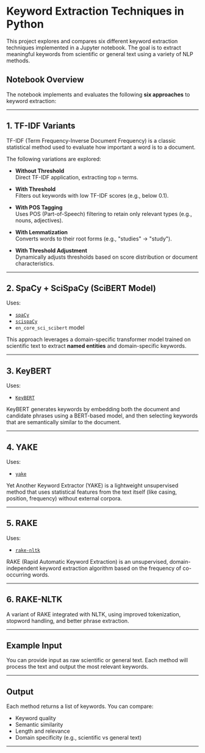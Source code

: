 # Keyword Extraction Techniques in Python

This project explores and compares six different keyword extraction techniques implemented in a Jupyter notebook. The goal is to extract meaningful keywords from scientific or general text using a variety of NLP methods.

##  Notebook Overview

The notebook implements and evaluates the following **six approaches** to keyword extraction:

---

##  1. TF-IDF Variants

TF-IDF (Term Frequency-Inverse Document Frequency) is a classic statistical method used to evaluate how important a word is to a document.

The following variations are explored:

- **Without Threshold**  
  Direct TF-IDF application, extracting top `n` terms.

- **With Threshold**  
  Filters out keywords with low TF-IDF scores (e.g., below 0.1).

- **With POS Tagging**  
  Uses POS (Part-of-Speech) filtering to retain only relevant types (e.g., nouns, adjectives).

- **With Lemmatization**  
  Converts words to their root forms (e.g., "studies" → "study").

- **With Threshold Adjustment**  
  Dynamically adjusts thresholds based on score distribution or document characteristics.

---

##  2. SpaCy + SciSpaCy (SciBERT Model)

Uses:
- [`spaCy`](https://spacy.io/)
- [`scispaCy`](https://allenai.github.io/scispacy/)
- `en_core_sci_scibert` model

This approach leverages a domain-specific transformer model trained on scientific text to extract **named entities** and domain-specific keywords.

---

##  3. KeyBERT

Uses:
- [`KeyBERT`](https://github.com/MaartenGr/KeyBERT)

KeyBERT generates keywords by embedding both the document and candidate phrases using a BERT-based model, and then selecting keywords that are semantically similar to the document.

---

## 4. YAKE

Uses:
- [`yake`](https://github.com/LIAAD/yake)

Yet Another Keyword Extractor (YAKE) is a lightweight unsupervised method that uses statistical features from the text itself (like casing, position, frequency) without external corpora.

---

##  5. RAKE

Uses:
- [`rake-nltk`](https://pypi.org/project/rake-nltk/)

RAKE (Rapid Automatic Keyword Extraction) is an unsupervised, domain-independent keyword extraction algorithm based on the frequency of co-occurring words.

---

##  6. RAKE-NLTK

A variant of RAKE integrated with NLTK, using improved tokenization, stopword handling, and better phrase extraction.

---

##  Example Input

You can provide input as raw scientific or general text. Each method will process the text and output the most relevant keywords.

---

##  Output

Each method returns a list of keywords. You can compare:

* Keyword quality
* Semantic similarity
* Length and relevance
* Domain specificity (e.g., scientific vs general text)

---


